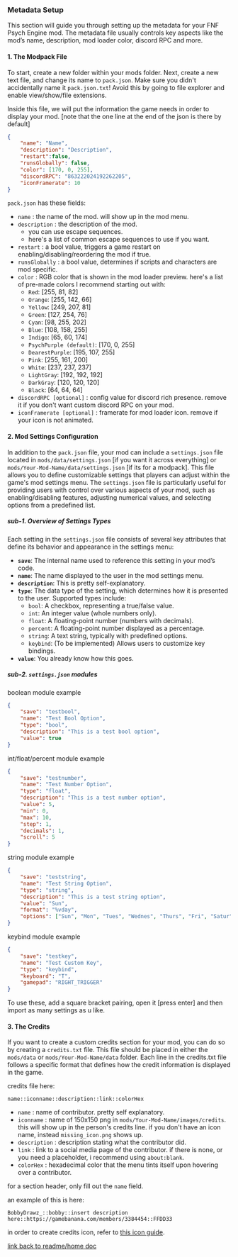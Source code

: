 ### Metadata Setup

This section will guide you through setting up the metadata for your FNF Psych Engine mod. The metadata file usually controls key aspects like the mod’s name, description, mod loader color, discord RPC and more.

#### 1. **The Modpack File**
To start, create a new folder within your mods folder. Next, create a new text file, and change its name to `pack.json`. Make sure you didn't accidentally name it `pack.json.txt`! Avoid this by going to file explorer and enable view/show/file extensions.

Inside this file, we will put the information the game needs in order to display your mod. [note that the one line at the end of the json is there by default]

```json
{
    "name": "Name",
    "description": "Description",
    "restart":false,
    "runsGlobally": false,
    "color": [170, 0, 255],
    "discordRPC": "863222024192262205",
    "iconFramerate": 10
}

```
`pack.json` has these fields:

- `name` : the name of the mod. will show up in the mod menu.
- `description` : the description of the mod.
  - you can use escape sequences.
  - here's a list of common escape sequences to use if you want.
- `restart` : a bool value, triggers a game restart on enabling/disabling/reordering the mod if true.
- `runsGlobally` : a bool value, determines if scripts and characters are mod specific.
- `color` : RGB color that is shown in the mod loader preview. here's a list of pre-made colors I recommend starting out with:
  - `Red`: [255, 81, 82]
  - `Orange`: [255, 142, 66]
  - `Yellow`: [249, 207, 81]
  - `Green`: [127, 254, 76]
  - `Cyan`: [98, 255, 202]
  - `Blue`: [108, 158, 255]
  - `Indigo`: [65, 60, 174]
  - `PsychPurple (default)`: [170, 0, 255]
  - `DearestPurple`: [195, 107, 255]
  - `Pink`: [255, 161, 200]
  - `White`: [237, 237, 237]
  - `LightGray`: [192, 192, 192]
  - `DarkGray`: [120, 120, 120]
  - `Black`: [64, 64, 64]
- `discordRPC [optional]` : config value for discord rich presence. remove it if you don't want custom discord RPC on your mod.
- `iconFramerate [optional]` : framerate for mod loader icon. remove if your icon is not animated.

#### 2. **Mod Settings Configuration**

In addition to the `pack.json` file, your mod can include a `settings.json` file located in `mods/data/settings.json` [if you want it across everything] or `mods/Your-Mod-Name/data/settings.json` [if its for a modpack]. This file allows you to define customizable settings that players can adjust within the game's mod settings menu. The `settings.json` file is particularly useful for providing users with control over various aspects of your mod, such as enabling/disabling features, adjusting numerical values, and selecting options from a predefined list.

##### sub-1. **Overview of Settings Types**

Each setting in the `settings.json` file consists of several key attributes that define its behavior and appearance in the settings menu:

- **`save`**: The internal name used to reference this setting in your mod’s code.
- **`name`**: The name displayed to the user in the mod settings menu.
- **`description`**: This is pretty self-explanatory.
- **`type`**: The data type of the setting, which determines how it is presented to the user. Supported types include:
  - `bool`: A checkbox, representing a true/false value.
  - `int`: An integer value (whole numbers only).
  - `float`: A floating-point number (numbers with decimals).
  - `percent`: A floating-point number displayed as a percentage.
  - `string`: A text string, typically with predefined options.
  - `keybind`: (To be implemented) Allows users to customize key bindings.
- **`value`**: You already know how this goes.

##### sub-2. **`settings.json` modules**

boolean module example

```json
{
    "save": "testbool",
    "name": "Test Bool Option",
    "type": "bool",
    "description": "This is a test bool option",
    "value": true
}
```

int/float/percent module example

```json
{
    "save": "testnumber",
    "name": "Test Number Option",
    "type": "float",
    "description": "This is a test number option",
    "value": 5,
    "min": 0,
    "max": 10,
    "step": 1,
    "decimals": 1,
    "scroll": 5
}
```

string module example

```json
{
    "save": "teststring",
    "name": "Test String Option",
    "type": "string",
    "description": "This is a test string option",
    "value": "Sun",
    "format": "%vday",
    "options": ["Sun", "Mon", "Tues", "Wednes", "Thurs", "Fri", "Satur"]
}
```

keybind module example

```json
{
    "save": "testkey",
    "name": "Test Custom Key",
    "type": "keybind",
    "keyboard": "T",
    "gamepad": "RIGHT_TRIGGER"
}
```
To use these, add a square bracket pairing, open it [press enter] and then import as many settings as u like.

#### 3. **The Credits**

If you want to create a custom credits section for your mod, you can do so by creating a `credits.txt` file. This file should be placed in either the `mods/data` or `mods/Your-Mod-Name/data` folder. Each line in the credits.txt file follows a specific format that defines how the credit information is displayed in the game.

credits file here:

```plaintext
name::iconname::description::link::colorHex
```

- `name` : name of contributor. pretty self explanatory.
- `iconname` : name of 150x150 png in `mods/Your-Mod-Name/images/credits`. this will show up in the person's credits line. if you don't have an icon name, instead `missing_icon.png` shows up.
- `description` : description stating what the contributor did.
- `link` : link to a social media page of the contributor. if there is none, or you need a placeholder, i recommend using `about:blank`.
- `colorHex` : hexadecimal color that the menu tints itself upon hovering over a contributor.

for a section header, only fill out the `name` field.

an example of this is here:

```plaintext
BobbyDrawz_::bobby::insert description here::https://gamebanana.com/members/3384454::FFDD33
```

in order to create credits icon, refer to [this icon guide](https://gamebanana.com/tuts/17214).

[link back to readme/home doc](https://github.com/BobbyDrawz/psych-engine-modding-docs-unofficial/blob/main/README.md)
